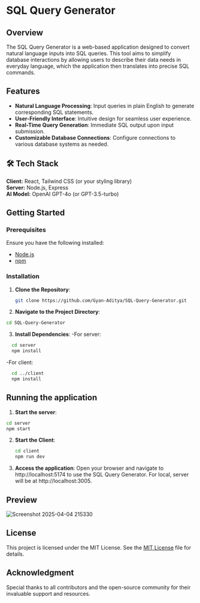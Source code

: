 # SQL Query Generator

## Overview

The SQL Query Generator is a web-based application designed to convert natural language inputs into SQL queries. This tool aims to simplify database interactions by allowing users to describe their data needs in everyday language, which the application then translates into precise SQL commands.

## Features

- **Natural Language Processing**: Input queries in plain English to generate corresponding SQL statements.
- **User-Friendly Interface**: Intuitive design for seamless user experience.
- **Real-Time Query Generation**: Immediate SQL output upon input submission.
- **Customizable Database Connections**: Configure connections to various database systems as needed.
  
## 🛠️ Tech Stack

**Client:** React, Tailwind CSS (or your styling library)  
**Server:** Node.js, Express  
**AI Model:** OpenAI GPT-4o (or GPT-3.5-turbo)

## Getting Started

### Prerequisites

Ensure you have the following installed:

- [Node.js](https://nodejs.org/)
- [npm](https://www.npmjs.com/)

### Installation

1. **Clone the Repository**:

   ```bash
   git clone https://github.com/Gyan-Aditya/SQL-Query-Generator.git
   ```
2. **Navigate to the Project Directory**:
```bash
cd SQL-Query-Generator
```
  
3. **Install Dependencies**:
   -For server:
  ```bash
    cd server
    npm install
  ```
 -For client:
   ```bash
     cd ../client
     npm install
   ```
## Running the application


1. **Start the server**:
```bash
cd server
npm start
```

2. **Start the Client**:
   ```bash
   cd client
   npm run dev
   ```
3. **Access the application**:
   Open your browser and navigate to http://localhost:5174 to use the SQL Query Generator. For local, server will be at http://localhost:3005.

## Preview
![Screenshot 2025-04-04 215330](https://github.com/user-attachments/assets/c6fd60e2-4d9a-40c1-9573-ab48e4d7299b)

## License
This project is licensed under the MIT License. See the [MIT License](LICENSE) file for details.

## Acknowledgment
Special thanks to all contributors and the open-source community for their invaluable support and resources.

 
   
